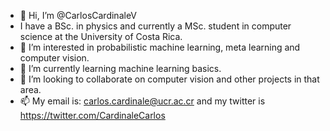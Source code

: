 - 👋 Hi, I’m @CarlosCardinaleV
- I have a BSc. in physics and currently a MSc. student in computer science at the University of Costa Rica.
- 👀 I’m interested in probabilistic machine learning, meta learning and computer vision.
- 🌱 I’m currently learning machine learning basics.
- 💞️ I’m looking to collaborate on computer vision and other projects in that area.
- 📫 My email is: carlos.cardinale@ucr.ac.cr and my twitter is https://twitter.com/CardinaleCarlos 

<!---
CarlosCardinaleV/CarlosCardinaleV is a ✨ special ✨ repository because its `README.md` (this file) appears on your GitHub profile.
You can click the Preview link to take a look at your changes.
--->
